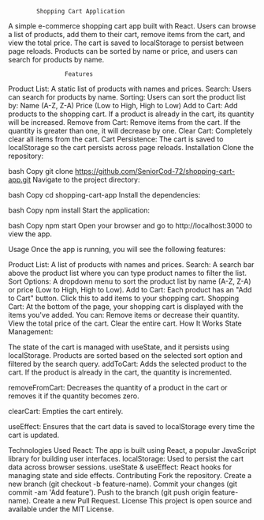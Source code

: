             Shopping Cart Application
A simple e-commerce shopping cart app built with React. Users can browse a list of products, add them to their cart, remove items from the cart, and view the total price. The cart is saved to localStorage to persist between page reloads. Products can be sorted by name or price, and users can search for products by name.

                    Features
Product List: A static list of products with names and prices.
Search: Users can search for products by name.
Sorting: Users can sort the product list by:
Name (A-Z, Z-A)
Price (Low to High, High to Low)
Add to Cart: Add products to the shopping cart. If a product is already in the cart, its quantity will be increased.
Remove from Cart: Remove items from the cart. If the quantity is greater than one, it will decrease by one.
Clear Cart: Completely clear all items from the cart.
Cart Persistence: The cart is saved to localStorage so the cart persists across page reloads.
Installation
Clone the repository:

bash
Copy
git clone https://github.com/SeniorCod-72/shopping-cart-app.git
Navigate to the project directory:

bash
Copy
cd shopping-cart-app
Install the dependencies:

bash
Copy
npm install
Start the application:

bash
Copy
npm start
Open your browser and go to http://localhost:3000 to view the app.

Usage
Once the app is running, you will see the following features:

Product List: A list of products with names and prices.
Search: A search bar above the product list where you can type product names to filter the list.
Sort Options: A dropdown menu to sort the product list by name (A-Z, Z-A) or price (Low to High, High to Low).
Add to Cart: Each product has an "Add to Cart" button. Click this to add items to your shopping cart.
Shopping Cart: At the bottom of the page, your shopping cart is displayed with the items you've added. You can:
Remove items or decrease their quantity.
View the total price of the cart.
Clear the entire cart.
How It Works
State Management:

The state of the cart is managed with useState, and it persists using localStorage.
Products are sorted based on the selected sort option and filtered by the search query.
addToCart: Adds the selected product to the cart. If the product is already in the cart, the quantity is incremented.

removeFromCart: Decreases the quantity of a product in the cart or removes it if the quantity becomes zero.

clearCart: Empties the cart entirely.

useEffect: Ensures that the cart data is saved to localStorage every time the cart is updated.

Technologies Used
React: The app is built using React, a popular JavaScript library for building user interfaces.
localStorage: Used to persist the cart data across browser sessions.
useState & useEffect: React hooks for managing state and side effects.
Contributing
Fork the repository.
Create a new branch (git checkout -b feature-name).
Commit your changes (git commit -am 'Add feature').
Push to the branch (git push origin feature-name).
Create a new Pull Request.
License
This project is open source and available under the MIT License.

